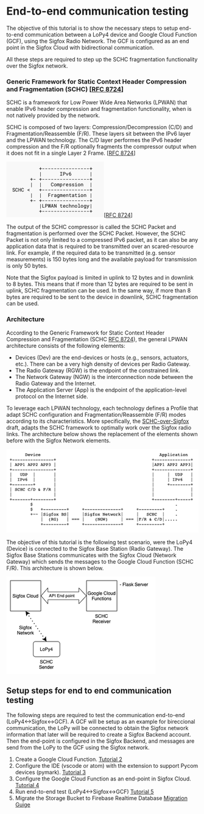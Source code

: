 # End-to-end communication testing

 The objective of this tutorial is to show the necessary steps to setup end-to-end communication between a LoPy4 device and Google Cloud Function (GCF), using the Sigfox Radio Network.
  The GCF is configured as an end point in the Sigfox Cloud with bidirectional communication.
  
  All these steps are required to step up the SCHC fragmentation functionality over the Sigfox network.
 
 ### Generic Framework for Static Context Header Compression and Fragmentation (SCHC) [[RFC 8724](https://www.rfc-editor.org/rfc/rfc8724.html)]
 
 SCHC is a framework for Low Power Wide Area Networks (LPWAN) that enable IPv6 header compression and fragmentation functionality, when is not natively provided by the network.
 
 SCHC is composed of two layers: Compression/Decompression (C/D) and Fragmentation/Reassemble (F/R). These layers sit between the IPv6 layer and the LPWAN technology. The C/D layer performes the IPv6 header compression and the F/R optionally fragments the compressor output when it does not fit in a single Layer 2 Frame. [[RFC 8724](https://www.rfc-editor.org/rfc/rfc8724.html)]
 
 ![schc-protocol-stack-ipv6-schc-lpwan](../images/schc-protocol-stack.png)[[RFC 8724](https://www.rfc-editor.org/rfc/rfc8724.html)]

The output of the SCHC compressor is called the SCHC Packet and fragmentation is performed over the SCHC Packet. 
However, the SCHC Packet is not only limited to a compressed IPv6 packet, as it can also be any application data that is required to be transmitted over an scared-resource link. 
For example, if the required data to be transmitted (e.g. sensor measurements) is 150 bytes long and the available payload for transmission is only 50 bytes.

Note that the Sigfox payload is limited in uplink to 12 bytes and in downlink to 8 bytes. This means that if more than 12 bytes are required to be sent in uplink, SCHC fragmentation can be used. 
In the same way, if more than 8 bytes are required to be sent to the device in downlink, SCHC fragmentation can be used.
 
 
 ### Architecture
 
 According to the Generic Framework for Static Context Header Compression and Fragmentation (SCHC [RFC 8724](https://www.rfc-editor.org/rfc/rfc8724.html)), the general LPWAN architecture consists of the following elements:
 
 * Devices (Dev) are the end-devices or hosts (e.g., sensors, actuators, etc.). There can be a very high density of devices per Radio Gateway.
 * The Radio Gateway (RGW) is the endpoint of the constrained link.
 * The Network Gateway (NGW) is the interconnection node between the Radio Gateway and the Internet.
 * The Application Server (App) is the endpoint of the application-level protocol on the Internet side.
 
To leverage each LPWAN technology, each technology defines a Profile that adapt SCHC configuration and Fragmentation/Reassemble (F/R) modes according to its characteristics. 
More specifically, the [SCHC-over-Sigfox](https://www.ietf.org/id/draft-ietf-lpwan-schc-over-sigfox-03.txt) draft, adapts the SCHC framework to optimally work over the Sigfox radio links. 
The architecture below shows the replacement of the elements shown before with the Sigfox Network elements.
 
 ![lpwan-architecture](../images/lpwan-network-architecture-1.png)
 
The objective of this tutorial is the following test scenario, were the LoPy4 (Device) is connected to the Sigfox Base Station (Radio Gateway). 
 The Sigfox Base Stations communicates with the Sigfox Cloud (Network Gateway) which sends the messages to the Google Cloud Function (SCHC F/R). 
 This architecture is shown below.
 
 ![example request](../images/schc_sigfox_diagrams_1.png)


## Setup steps for end to end communication testing

The following steps are required to test the communication end-to-end (LoPy4<->Sigfox<->GCF). A GCF will be setup as an example for bireccional communication, the LoPy will be connected to obtain the Sigfox network information that later will be required to create a Sigfox Backend account. Then the end-point is configured in the Sigfox Backend, and messages are send from the LoPy to the GCF using the Sigfox network.

1. Create a Google Cloud Function. [Tutorial 2](/docs/Tutorials/Tutorial-2-cloud-function-setup.mdn-setup.md)
2. Configure the IDE (vscode or atom) with the extension to support Pycom devices (pymark). [Tutorial 3](/docs/Tutorials/Tutorial-3-lopy-setup-vscode.md-vscode.md)
3. Configure the Google Cloud Function as an end-point in Sigfox Cloud. [Tutorial 4](/docs/Tutorials/Tutorial-4-Sigfox-callback_setup.mdk_setup.md)
4. Run end-to-end test (LoPy4<->Sigfox<->GCF) [Tutorial 5](/docs/Tutorials/Tutorial-5-test-end-to-end.md-to-end.md)
5. Migrate the Storage Bucket to Firebase Realtime Database [Migration Guige](/docs/Tutorials/firebase-migration.mdgration.md)